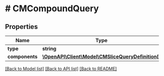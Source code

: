 # # CMCompoundQuery

## Properties

Name | Type | Description | Notes
------------ | ------------- | ------------- | -------------
**type** | **string** |  |
**components** | [**\OpenAPI\Client\Model\CMSliceQueryDefinition[]**](CMSliceQueryDefinition.md) |  |

[[Back to Model list]](../../README.md#models) [[Back to API list]](../../README.md#endpoints) [[Back to README]](../../README.md)
